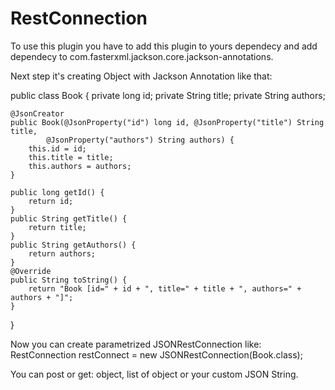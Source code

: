 # RestConnection
To use this plugin you have to add this plugin to yours dependecy 
and add dependecy to com.fasterxml.jackson.core.jackson-annotations.

Next step it's creating Object with Jackson Annotation like that:

public class Book {
	private long id;
	private String title;
	private String authors;

	@JsonCreator
	public Book(@JsonProperty("id") long id, @JsonProperty("title") String title,
			@JsonProperty("authors") String authors) {
		this.id = id;
		this.title = title;
		this.authors = authors;
	}

	public long getId() {
		return id;
	}
	public String getTitle() {
		return title;
	}
	public String getAuthors() {
		return authors;
	}
	@Override
	public String toString() {
		return "Book [id=" + id + ", title=" + title + ", authors=" + authors + "]";
	}
}

Now you can create parametrized JSONRestConnection like:
RestConnection<Book> restConnect = new JSONRestConnection<Book>(Book.class);

You can post or get: object, list of object or your custom JSON String. 
